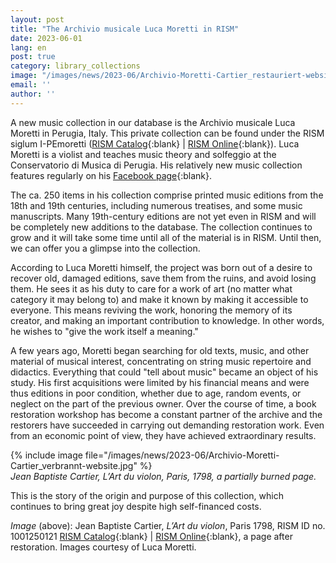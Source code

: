 ```yaml
---
layout: post
title: "The Archivio musicale Luca Moretti in RISM"
date: 2023-06-01
lang: en
post: true
category: library_collections
image: "/images/news/2023-06/Archivio-Moretti-Cartier_restauriert-website.jpg"
email: ''
author: ''
---
```


A new music collection in our database is the Archivio musicale Luca Moretti in Perugia, Italy. This private collection can be found under the RISM siglum I-PEmoretti ([RISM Catalog](https://opac.rism.info/search?View=rism&siglum=I-PEmoretti){:blank} \| [RISM Online](https://rism.online/institutions/51007141){:blank}). Luca Moretti is a violist and teaches music theory and solfeggio at the Conservatorio di Musica di Perugia. His relatively new music collection features regularly on his [Facebook page](https://www.facebook.com/profile.php?id=100077097931527){:blank}.  

The ca. 250 items in his collection comprise printed music editions from the 18th and 19th centuries, including numerous treatises, and some music manuscripts. Many 19th-century editions are not yet even in RISM and will be completely new additions to the database. The collection continues to grow and it will take some time until all of the material is in RISM. Until then, we can offer you a glimpse into the collection.  

According to Luca Moretti himself, the project was born out of a desire to recover old, damaged editions, save them from the ruins, and avoid losing them. He sees it as his duty to care for a work of art (no matter what category it may belong to) and make it known by making it accessible to everyone. This means reviving the work, honoring the memory of its creator, and making an important contribution to knowledge. In other words, he wishes to "give the work itself a meaning."  

A few years ago, Moretti began searching for old texts, music, and other material of musical interest, concentrating on string music repertoire and didactics. Everything that could "tell about music" became an object of his study. His first acquisitions were limited by his financial means and were thus editions in poor condition, whether due to age, random events, or neglect on the part of the previous owner. Over the course of time, a book restoration workshop has become a constant partner of the archive and the restorers have succeeded in carrying out demanding restoration work. Even from an economic point of view, they have achieved extraordinary results.  

{% include image file="/images/news/2023-06/Archivio-Moretti-Cartier_verbrannt-website.jpg" %}  
_Jean Baptiste Cartier, L’Art du violon, Paris, 1798, a partially burned page._  

This is the story of the origin and purpose of this collection, which continues to bring great joy despite high self-financed costs.  

_Image_ (above): Jean Baptiste Cartier, _L’Art du violon_, Paris 1798, RISM ID no. 1001250121 [RISM Catalog](https://opac.rism.info/search?id=1001250121&View=rism){:blank} \| [RISM Online](https://rism.online/sources/1001250121){:blank}, a page after restoration. Images courtesy of Luca Moretti.
